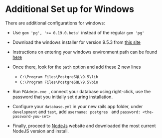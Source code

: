 # Additional Set up for Windows

There are additional configurations for windows:

- Use ``` gem 'pg', '>= 0.19.0.beta' ``` instead of the regular ``` gem 'pg' ```

- Download the windows installer for version 9.5.3 from [this site](http://www.enterprisedb.com/products-services-training/pgdownload#windows)

- Instructions on entering your windows environment path can be found [here](http://www.computerhope.com/issues/ch000549.htm)

- Once there, look for the ``` path ``` option and add these 2 new lines
  - ``` C:\Program Files\PostgreSQL\9.5\lib ```
  - ``` C:\Program Files\PostgreSQL\9.5\bin ```

- Run ```PGAdmin.exe ```, connect your database using right-click, use the password that you initially set during installation.

- Configure your ```database.yml``` in your new rails app folder, under ``` development ``` and ``` test ```, add ```username: postgres ```
and ```password: <the-password-you-set> ```

- Finally, proceed to [NodeJs](https://nodejs.org/en/) website and downloaded the most current NodeJS version and install.
